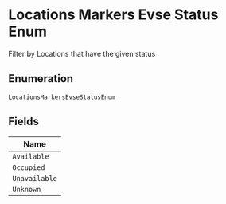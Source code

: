 
# Locations Markers Evse Status Enum

Filter by Locations that have the given status

## Enumeration

`LocationsMarkersEvseStatusEnum`

## Fields

| Name |
|  --- |
| `Available` |
| `Occupied` |
| `Unavailable` |
| `Unknown` |

